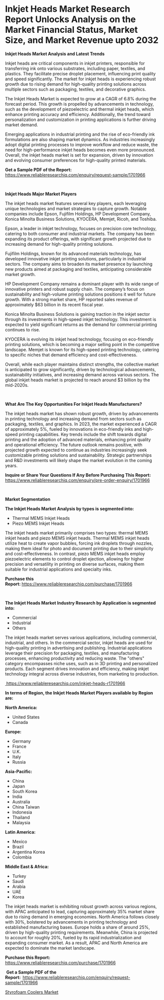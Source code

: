 <p><h1>Inkjet Heads Market Research Report Unlocks Analysis on the Market Financial Status, Market Size, and Market Revenue upto 2032</h1></p><p><strong>Inkjet Heads Market Analysis and Latest Trends</strong></p>
<p><p>Inkjet heads are critical components in inkjet printers, responsible for transferring ink onto various substrates, including paper, textiles, and plastics. They facilitate precise droplet placement, influencing print quality and speed significantly. The market for inkjet heads is experiencing robust growth due to rising demand for high-quality printing solutions across multiple sectors such as packaging, textiles, and decorative graphics.</p><p>The Inkjet Heads Market is expected to grow at a CAGR of 6.8% during the forecast period. This growth is propelled by advancements in technology, such as the development of piezoelectric and thermal inkjet heads, which enhance printing accuracy and efficiency. Additionally, the trend toward personalization and customization in printing applications is further driving market demand.</p><p>Emerging applications in industrial printing and the rise of eco-friendly ink formulations are also shaping market dynamics. As industries increasingly adopt digital printing processes to improve workflow and reduce waste, the need for high-performance inkjet heads becomes even more pronounced. Overall, the inkjet heads market is set for expansion, driven by innovation and evolving consumer preferences for high-quality printed materials.</p></p>
<p><strong>Get a Sample PDF of the Report:&nbsp;</strong> <a href="https://www.reliableresearchiq.com/enquiry/request-sample/1701966?utm_campaign=2282&utm_medium=2&utm_source=Github&utm_content=ia&utm_term=10042025&utm_id=inkjet-heads">https://www.reliableresearchiq.com/enquiry/request-sample/1701966</a></p>
<p>&nbsp;</p>
<p><strong>Inkjet Heads Major Market Players</strong></p>
<p><p>The inkjet heads market features several key players, each leveraging unique technologies and market strategies to capture growth. Notable companies include Epson, Fujifilm Holdings, HP Development Company, Konica Minolta Business Solutions, KYOCERA, Memjet, Ricoh, and Toshiba.</p><p>Epson, a leader in inkjet technology, focuses on precision core technology, catering to both consumer and industrial markets. The company has been expanding its product offerings, with significant growth projected due to increasing demand for high-quality printing solutions.</p><p>Fujifilm Holdings, known for its advanced materials technology, has developed innovative inkjet printing solutions, particularly in industrial sectors. The company aims to broaden its market presence by launching new products aimed at packaging and textiles, anticipating considerable market growth.</p><p>HP Development Company remains a dominant player with its wide range of innovative printers and robust supply chain. The company’s focus on sustainability and high-volume printing solutions positions it well for future growth. With a strong market share, HP reported sales revenue of approximately $63 billion in its recent fiscal year.</p><p>Konica Minolta Business Solutions is gaining traction in the inkjet sector through its investments in high-speed inkjet technology. This investment is expected to yield significant returns as the demand for commercial printing continues to rise.</p><p>KYOCERA is evolving its inkjet head technology, focusing on eco-friendly printing solutions, which is becoming a major selling point in the competitive landscape. Memjet is known for its high-speed printing technology, catering to specific niches that demand efficiency and cost-effectiveness.</p><p>Overall, while each player maintains distinct strengths, the collective market is anticipated to grow significantly, driven by technological advancements, sustainability initiatives, and increasing demand across various sectors. The global inkjet heads market is projected to reach around $3 billion by the mid-2020s.</p></p>
<p>&nbsp;</p>
<p><strong>What Are The Key Opportunities For Inkjet Heads Manufacturers?</strong></p>
<p><p>The inkjet heads market has shown robust growth, driven by advancements in printing technology and increasing demand from sectors such as packaging, textiles, and graphics. In 2023, the market experienced a CAGR of approximately 5%, fueled by innovations in eco-friendly inks and high-speed printing capabilities. Key trends include the shift towards digital printing and the adoption of advanced materials, enhancing print quality and operational efficiency. The future outlook remains positive, with projected growth expected to continue as industries increasingly seek customizable printing solutions and sustainability. Strategic partnerships and R&D investments will likely shape the market evolution in the coming years.</p></p>
<p><strong>Inquire or Share Your Questions If Any Before Purchasing This Report:</strong> <a href="https://www.reliableresearchiq.com/enquiry/pre-order-enquiry/1701966?utm_campaign=2282&utm_medium=2&utm_source=Github&utm_content=ia&utm_term=10042025&utm_id=inkjet-heads">https://www.reliableresearchiq.com/enquiry/pre-order-enquiry/1701966</a></p>
<p>&nbsp;</p>
<p><strong>Market Segmentation</strong></p>
<p><strong>The Inkjet Heads Market Analysis by types is segmented into:</strong></p>
<p><ul><li>Thermal MEMS Inkjet Heads</li><li>Piezo MEMS Inkjet Heads</li></ul></p>
<p><p>The inkjet heads market primarily comprises two types: thermal MEMS inkjet heads and piezo MEMS inkjet heads. Thermal MEMS inkjet heads utilize heat to create vapor bubbles, forcing ink droplets through nozzles, making them ideal for photo and document printing due to their simplicity and cost-effectiveness. In contrast, piezo MEMS inkjet heads employ piezoelectric elements to control droplet ejection, allowing for higher precision and versatility in printing on diverse surfaces, making them suitable for industrial applications and specialty inks.</p></p>
<p><strong>Purchase this Report:&nbsp;</strong><a href="https://www.reliableresearchiq.com/purchase/1701966?utm_campaign=2282&utm_medium=2&utm_source=Github&utm_content=ia&utm_term=10042025&utm_id=inkjet-heads">https://www.reliableresearchiq.com/purchase/1701966</a></p>
<p>&nbsp;</p>
<p><strong>The Inkjet Heads Market Industry Research by Application is segmented into:</strong></p>
<p><ul><li>Commercial</li><li>Industrial</li><li>Others</li></ul></p>
<p><p>The inkjet heads market serves various applications, including commercial, industrial, and others. In the commercial sector, inkjet heads are used for high-quality printing in advertising and publishing. Industrial applications leverage their precision for packaging, textiles, and manufacturing processes, enhancing productivity and reducing waste. The "others" category encompasses niche uses, such as in 3D printing and personalized products. Each segment drives innovation and efficiency, making inkjet technology integral across diverse industries, from marketing to production.</p></p>
<p><a href="https://www.reliableresearchiq.com/inkjet-heads-r1701966?utm_campaign=2282&utm_medium=2&utm_source=Github&utm_content=ia&utm_term=10042025&utm_id=inkjet-heads">&nbsp;https://www.reliableresearchiq.com/inkjet-heads-r1701966</a></p>
<p><strong>In terms of Region, the Inkjet Heads Market Players available by Region are:</strong></p>
<p>
    <p> <strong> North America: </strong>
        <ul>
            <li>United States</li>
            <li>Canada</li>
        </ul>
        </p> 
    <p> <strong> Europe: </strong>
        <ul>
            <li>Germany</li>
            <li>France</li>
            <li>U.K.</li>
            <li>Italy</li>
            <li>Russia</li>
        </ul>
        </p> 
    <p> <strong> Asia-Pacific: </strong>
        <ul>
            <li>China</li>
            <li>Japan</li>
            <li>South Korea</li>
            <li>India</li>
            <li>Australia</li>
            <li>China Taiwan</li>
            <li>Indonesia</li>
            <li>Thailand</li>
            <li>Malaysia</li>
        </ul>
        </p> 
    <p> <strong> Latin America: </strong>
        <ul>
            <li>Mexico</li>
            <li>Brazil</li>
            <li>Argentina Korea</li>
            <li>Colombia</li>
        </ul>
        </p> 
    <p> <strong> Middle East & Africa: </strong>
        <ul>
            <li>Turkey</li>
            <li>Saudi</li>
            <li>Arabia</li>
            <li>UAE</li>
            <li>Korea</li>
        </ul>
    </p>
    </p>
<p><p>The inkjet heads market is exhibiting robust growth across various regions, with APAC anticipated to lead, capturing approximately 35% market share due to rising demand in emerging economies. North America follows closely with 30%, bolstered by advancements in printing technology and established manufacturing bases. Europe holds a share of around 25%, driven by high-quality printing requirements. Meanwhile, China is projected to account for roughly 20%, fueled by its rapid industrialization and expanding consumer market. As a result, APAC and North America are expected to dominate the market landscape.</p></p>
<p><strong>Purchase this Report: </strong><a href="https://www.reliableresearchiq.com/purchase/1701966?utm_campaign=2282&utm_medium=2&utm_source=Github&utm_content=ia&utm_term=10042025&utm_id=inkjet-heads">https://www.reliableresearchiq.com/purchase/1701966</a></p>
<p>&nbsp;<strong>Get a Sample PDF of the Report:&nbsp;&nbsp;</strong><a href="https://www.reliableresearchiq.com/enquiry/request-sample/1701966?utm_campaign=2282&utm_medium=2&utm_source=Github&utm_content=ia&utm_term=10042025&utm_id=inkjet-heads">https://www.reliableresearchiq.com/enquiry/request-sample/1701966</a></p>
<p><strong></strong></p>
<p><p><a href="https://github.com/vsiljgestel/Market-Research-Report-List-1/blob/main/styrofoam-coolers-market.md?utm_campaign=2282&utm_medium=2&utm_source=Github&utm_content=ia&utm_term=10042025&utm_id=inkjet-heads">Styrofoam Coolers Market</a></p></p>